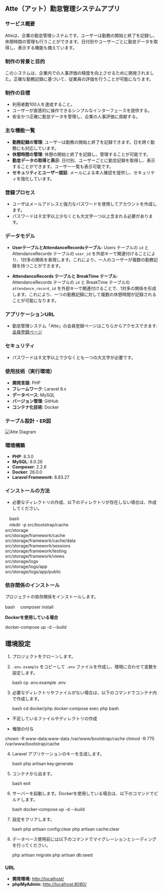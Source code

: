 ## Atte（アット）勤怠管理システムアプリ

### サービス概要

Atteは、企業の勤怠管理システムです。ユーザーは勤務の開始と終了を記録し、休憩時間の管理も行うことができます。日付別やユーザーごとに勤怠データを取得し、表示する機能も備えています。


### 制作の背景と目的

このシステムは、企業内での人事評価の精度を向上させるために開発されました。正確な勤務記録に基づいて、従業員の評価を行うことが可能になります。


### 制作の目標

- 利用者数100人を達成すること。
- ユーザーが直感的に操作できるシンプルなインターフェースを提供する。
- 安全かつ正確に勤怠データを管理し、企業の人事評価に貢献する。


### 主な機能一覧

- **勤務記録の管理**: ユーザーは勤務の開始と終了を記録できます。日を跨ぐ勤務にも対応しています。
- **休憩時間の管理**: 休憩の開始と終了を記録し、管理することが可能です。
- **勤怠データの取得と表示**: 日付別、ユーザーごとに勤怠記録を取得し、表示することができます。ユーザー一覧も表示可能です。
- **セキュリティとユーザー認証**: メールによる本人確認を提供し、セキュリティを強化しています。

### 登録プロセス

- ユーザはメールアドレスと強力なパスワードを使用してアカウントを作成します。
- パスワードは８文字以上少なくとも大文字一つ以上含まれる必要があります。

### データモデル

- **UserテーブルとAttendanceRecordsテーブル:** Users テーブルの `id` と AttendanceRecords テーブルの `user_id` を外部キーで関連付けることにより、1対多の関係を表現します。これにより、一人のユーザーが複数の勤務記録を持つことができます。

- **AttendanceRecords テーブルと BreakTime テーブル**: AttendanceRecords テーブルの `id` と BreakTime テーブルの `attendance_record_id` を外部キーで関連付けることで、1対多の関係を形成します。これにより、一つの勤務記録に対して複数の休憩時間が記録されることが可能になります。

### アプリケーションURL
- 勤怠管理システム「Atte」の会員登録ページはこちらからアクセスできます: [会員登録ページ](http://54.95.1.173/register)

### セキュリティ
- パスワードは８文字以上で少なくとも一つの大文字が必要です。
  
### 使用技術（実行環境）

- **開発言語**: PHP
- **フレームワーク**: Laravel 8.x
- **データベース**: MySQL
- **バージョン管理**: GitHub
- **コンテナ化技術**: Docker

### テーブル設計・ER図

![Atte Diagram](atte.drawio.png)

### 環境構築

- **PHP**: 8.3.0
- **MySQL**: 8.0.26
- **Composer**: 2.2.6
- **Docker**: 26.0.0
- **Laravel Framework**: 8.83.27

### インストールの方法

- 必要なディレクトリの作成、以下のディレクトリが存在しない場合は、作成してください。

 　bash\
 　mkdir -p src/bootstrap/cache \
            src/storage \
            src/storage/framework/cache \
            src/storage/framework/cache/data \
            src/storage/framework/sessions \
            src/storage/framework/testing \
            src/storage/framework/views \
            src/storage/logs \
            src/storage/logs/app \
            src/storage/logs/app/public

### 依存関係のインストール

プロジェクトの依存関係をインストールします。

   bash
 　composer install

 **Dockerを使用している場合**

   docker-compose up -d --build

## 環境設定

1. プロジェクトをクローンします。
2. `.env.example` をコピーして `.env` ファイルを作成し、環境に合わせて変数を設定します。

   bash
   cp .env.example .env

3. 必要なディレクトリやファイルがない場合は、以下のコマンドでコンテナ内で作成します。

   bash
   cd docker/php
   docker-compose exec php bash

  - 不足しているファイルやディレクトリの作成

  - 権限の付与

   chown -R www-data:www-data /var/www/bootstrap/cache
   chmod -R 775 /var/www/bootstrap/cache

4. Laravel アプリケーションのキーを生成します。

   bash
   php artisan key:generate

5. コンテナから出ます。

   bash
   exit

6. サーバーを起動します。Dockerを使用している場合は、以下のコマンドでビルドします。

   bash
   docker-compose up -d --build

7. 設定をクリアします。

   bash
   php artisan config:clear
   php artisan cache:clear


8. データベース使用前には以下のコマンドでマイグレーションとシーディングを行ってください。

   php artisan migrate
   php artisan db:seed

### URL
- **開発環境:** [http://localhost/](http://localhost/)
- **phpMyAdmin:** [http://localhost:8080/](http://localhost:8080/)


